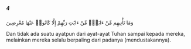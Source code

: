 ##### 4

<span class="ayah">وَمَا تَأْتِيهِم مِّنْ ءَايَةٍۢ مِّنْ ءَايَٰتِ رَبِّهِمْ إِلَّا كَانُوا۟ عَنْهَا مُعْرِضِينَ</span>

<span class="ayah_translation">Dan tidak ada suatu ayatpun dari ayat-ayat Tuhan sampai kepada mereka, melainkan mereka selalu berpaling dari padanya (mendustakannya).</span>

